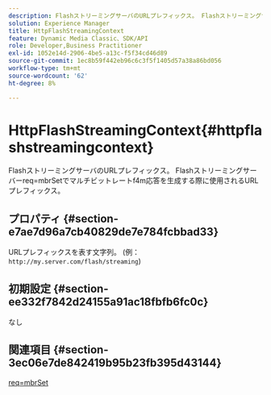 ```yaml
---
description: FlashストリーミングサーバのURLプレフィックス。 Flashストリーミングサーバーreq=mbrSetでマルチビットレートf4m応答を生成する際に使用されるURLプレフィックス。
solution: Experience Manager
title: HttpFlashStreamingContext
feature: Dynamic Media Classic、SDK/API
role: Developer,Business Practitioner
exl-id: 1052e14d-2906-4be5-a13c-f5f34cd46d89
source-git-commit: 1ec8b59f442eb96c6c3f5f1405d57a38a86bd056
workflow-type: tm+mt
source-wordcount: '62'
ht-degree: 8%

---
```


# HttpFlashStreamingContext{#httpflashstreamingcontext}

FlashストリーミングサーバのURLプレフィックス。 Flashストリーミングサーバーreq=mbrSetでマルチビットレートf4m応答を生成する際に使用されるURLプレフィックス。

## プロパティ {#section-e7ae7d96a7cb40829de7e784fcbbad33}

URLプレフィックスを表す文字列。 (例：`http://my.server.com/flash/streaming`)

## 初期設定 {#section-ee332f7842d24155a91ac18fbfb6fc0c}

なし

## 関連項目 {#section-3ec06e7de842419b95b23fb395d43144}

[req=mbrSet](../../../../../is-api/http-ref/image-serving-api-ref/c-http-protocol-reference/c-command-reference/r-req/r-mbrset.md#reference-603d75babde74508a878c27bd4cced73)
